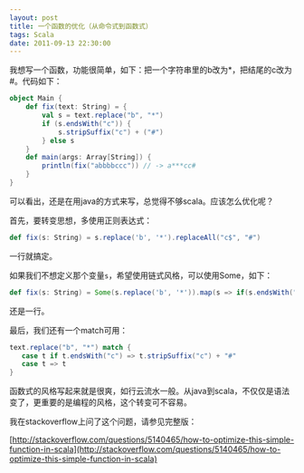 ```yaml
---
layout: post
title: 一个函数的优化（从命令式到函数式）
tags: Scala
date: 2011-09-13 22:30:00
---
```


我想写一个函数，功能很简单，如下：把一个字符串里的b改为*，把结尾的c改为#。代码如下：

```scala
object Main {
    def fix(text: String) = {
        val s = text.replace("b", "*")
        if (s.endsWith("c")) {
            s.stripSuffix("c") + ("#")
        } else s
    }
    def main(args: Array[String]) {
        println(fix("abbbbccc")) // -> a***cc#
    }
}
```

可以看出，还是在用java的方式来写，总觉得不够scala。应该怎么优化呢？

首先，要转变思想，多使用正则表达式：

```scala
def fix(s: String) = s.replace('b', '*').replaceAll("c$", "#")
```

一行就搞定。

如果我们不想定义那个变量`s`，希望使用链式风格，可以使用Some，如下：

```scala
def fix(s: String) = Some(s.replace('b', '*')).map(s => if(s.endsWith("c")) s.init + "#" else s).get
```

还是一行。

最后，我们还有一个match可用：

```scala
text.replace("b", "*") match {
   case t if t.endsWith("c") => t.stripSuffix("c") + "#"
   case t => t
}
```

函数式的风格写起来就是很爽，如行云流水一般。从java到scala，不仅仅是语法变了，更重要的是编程的风格，这个转变可不容易。

我在stackoverflow上问了这个问题，请参见完整版：

[http://stackoverflow.com/questions/5140465/how-to-optimize-this-simple-function-in-scala](http://stackoverflow.com/questions/5140465/how-to-optimize-this-simple-function-in-scala)
